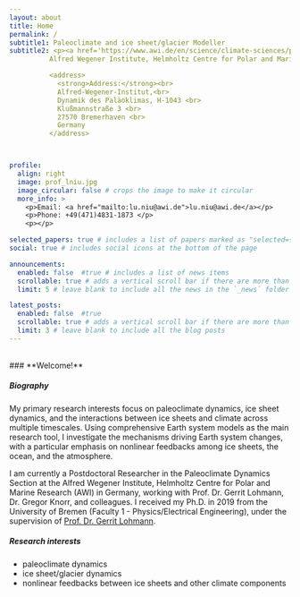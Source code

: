 ```yaml
---
layout: about
title: Home
permalink: /
subtitle1: Paleoclimate and ice sheet/glacier Modeller
subtitle2: <p><a href='https://www.awi.de/en/science/climate-sciences/paleoclimate-dynamics.html'>Paleoclimate Dynamics.
          Alfred Wegener Institute, Helmholtz Centre for Polar and Marine Research (AWI)</a></p>

          <address>
            <strong>Address:</strong><br>
            Alfred-Wegener-Institut,<br>
            Dynamik des Paläoklimas, H-1043 <br>
            Klußmannstraße 3 <br>
            27570 Bremerhaven <br>
            Germany
          </address>



profile:
  align: right
  image: prof_lniu.jpg
  image_circular: false # crops the image to make it circular
  more_info: >
    <p>Email: <a href="mailto:lu.niu@awi.de">lu.niu@awi.de</a></p>
    <p>Phone: +49(471)4831-1873 </p>
    <p></p>

selected_papers: true # includes a list of papers marked as "selected={true}"
social: true # includes social icons at the bottom of the page

announcements:
  enabled: false  #true # includes a list of news items
  scrollable: true # adds a vertical scroll bar if there are more than 3 news items
  limit: 5 # leave blank to include all the news in the `_news` folder

latest_posts:
  enabled: false  #true
  scrollable: true # adds a vertical scroll bar if there are more than 3 new posts items
  limit: 3 # leave blank to include all the blog posts
---
```


<br>
### **Welcome!**
<br>


##### **Biography**

My primary research interests focus on paleoclimate dynamics, ice sheet dynamics, and the interactions between ice sheets and climate across multiple timescales. Using comprehensive Earth system models as the main research tool, I investigate the mechanisms driving Earth system changes, with a particular emphasis on nonlinear feedbacks among ice sheets, the ocean, and the atmosphere.

I am currently a Postdoctoral Researcher in the Paleoclimate Dynamics Section at the Alfred Wegener Institute, Helmholtz Centre for Polar and Marine Research (AWI) in Germany, working with Prof. Dr. Gerrit Lohmann, Dr. Gregor Knorr, and colleagues. I received my Ph.D. in 2019 from the University of Bremen (Faculty 1 - Physics/Electrical Engineering), under the supervision of [Prof. Dr. Gerrit Lohmann](https://paleodyn.uni-bremen.de/gl/).

##### **Research interests**

- paleoclimate dynamics
- ice sheet/glacier dynamics
- nonlinear feedbacks between ice sheets and other climate components

<br>

<!-- Write your biography here. Tell the world about yourself. Link to your favorite [subreddit](http://reddit.com). You can put a picture in, too. The code is already in, just name your picture `prof_pic.jpg` and put it in the `img/` folder. -->

<!-- Put your address / P.O. box / other info right below your picture. You can also disable any of these elements by editing `profile` property of the YAML header of your `_pages/about.md`. Edit `_bibliography/papers.bib` and Jekyll will render your [publications page](/al-folio/publications/) automatically.

Link to your social media connections, too. This theme is set up to use [Font Awesome icons](https://fontawesome.com/) and [Academicons](https://jpswalsh.github.io/academicons/), like the ones below. Add your Facebook, Twitter, LinkedIn, Google Scholar, or just disable all of them. -->
